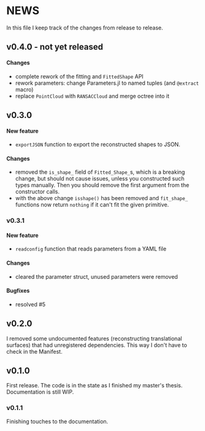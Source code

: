 # NEWS

In this file I keep track of the changes from release to release.

## v0.4.0 - not yet released

#### Changes

- complete rework of the fitting and `FittedShape` API
- rework parameters: change Parameters.jl to named tuples (and `@extract` macro)
- replace `PointCloud` with `RANSACCloud` and merge octree into it

## v0.3.0

#### New feature

- `exportJSON` function to export the reconstructed shapes to JSON.

#### Changes

- removed the `is_shape_` field of `Fitted_Shape_`s, which is a breaking change, but should not cause issues, unless you constructed such types manually. Then you should remove the first argument from the constructor calls.
- with the above change `isshape()` has been removed and `fit_shape_` functions now return `nothing` if it can't fit the given primitive.

### v0.3.1

#### New feature

- `readconfig` function that reads parameters from a YAML file

#### Changes

- cleared the parameter struct, unused parameters were removed

#### Bugfixes

- resolved #5

## v0.2.0

I removed some undocumented features (reconstructing translational surfaces) that had unregistered dependencies.
This way I don't have to check in the Manifest.

## v0.1.0

First release. The code is in the state as I finished my master's thesis.
Documentation is still WIP.

### v0.1.1

Finishing touches to the documentation.
